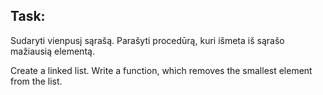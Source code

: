 ## Task:

Sudaryti vienpusį sąrašą. Parašyti procedūrą, kuri išmeta iš sąrašo mažiausią elementą.

Create a linked list. Write a function, which removes the smallest element from the list.